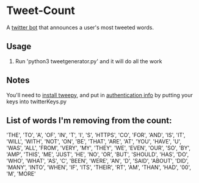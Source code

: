 # Tweet-Count
A [twitter bot](https://twitter.com/SokasukiBot) that announces a user's most tweeted words.

## Usage
1. Run 'python3 tweetgenerator.py' and it will do all the work

## Notes
You'll need to [install tweepy](https://github.com/tweepy/tweepy), and put in [authentication info](https://www.digitalocean.com/community/tutorials/how-to-authenticate-a-python-application-with-twitter-using-tweepy-on-ubuntu-14-04) by putting your keys into twitterKeys.py 

## List of words I'm removing from the count:

'THE', 'TO', 'A', 'OF', 'IN', 'T', 'I', 'S', 'HTTPS', 'CO', 'FOR', 'AND',
'IS', 'IT', 'WILL', 'WITH', 'NOT', 'ON', 'BE', 'THAT', 'ARE', 'AT', 'YOU',
'HAVE', 'U', 'WAS', 'ALL', 'FROM', 'VERY', 'MY', 'THEY', 'WE', 'EVEN',
'OUR', 'SO', 'BY', 'AMP', 'THIS', 'ME', 'JUST', 'HE', 'NO', 'OR', 'BUT',
'SHOULD', 'HAS', 'DO', 'WHO', 'WHAT', 'AS', 'C', 'BEEN', 'WERE', 'AN', 'D',
'SAID', 'ABOUT', 'DID', 'MANY', 'INTO', 'WHEN', 'IF', 'ITS', 'THEIR', 'RT',
'AM', 'THAN', 'HAD', '00', 'M', 'MORE'
